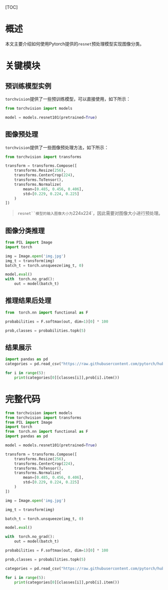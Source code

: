 [TOC]

# 概述

本文主要介绍如何使用Pytorch提供的`resnet`预处理模型实现图像分类。

# 关键模块

## 预训练模型实例

`torchvision`提供了一些预训练模型，可以直接使用，如下所示：

```python
from torchvision import models

model = models.resnet101(pretrained=True)
```

## 图像预处理

`torchvision`提供了一些图像预处理方法，如下所示：

```python
from torchvision import transforms

transform = transforms.Compose([
    transforms.Resize(256),
    transforms.CenterCrop(224),
    transforms.ToTensor(),
    transforms.Normalize(
        mean=[0.485, 0.456, 0.406],
        std=[0.229, 0.224, 0.225]
    )
])
```

> `resnet``模型的输入图像大小为`224x224`，因此需要对图像大小进行预处理。


## 图像分类推理

```python
from PIL import Image
import torch

img = Image.open('img.jpg')
img_t = transform(img)
batch_t = torch.unsqueeze(img_t, 0)

model.eval()
with  torch.no_grad():
    out = model(batch_t)
```

## 推理结果后处理

```python
from  torch.nn import functional as F

probabilities = F.softmax(out, dim=1)[0] * 100

prob,classes = probabilities.topk(5)
```

## 结果展示

```python
import pandas as pd
categories = pd.read_csv("https://raw.githubusercontent.com/pytorch/hub/master/imagenet_classes.txt",header=None)

for i in range(5):
    print(categories[0][classes[i]],prob[i].item())
```


# 完整代码

```python
from torchvision import models
from torchvision import transforms
from PIL import Image
import torch
from  torch.nn import functional as F
import pandas as pd

model = models.resnet101(pretrained=True)

transform = transforms.Compose([
    transforms.Resize(256),
    transforms.CenterCrop(224),
    transforms.ToTensor(),
    transforms.Normalize(
        mean=[0.485, 0.456, 0.406],
        std=[0.229, 0.224, 0.225]
    )
])

img = Image.open('img.jpg')

img_t = transform(img)

batch_t = torch.unsqueeze(img_t, 0)

model.eval()

with  torch.no_grad():
    out = model(batch_t)

probabilities = F.softmax(out, dim=1)[0] * 100

prob,classes = probabilities.topk(5)

categories = pd.read_csv("https://raw.githubusercontent.com/pytorch/hub/master/imagenet_classes.txt",header=None)

for i in range(5):
    print(categories[0][classes[i]],prob[i].item())
```

